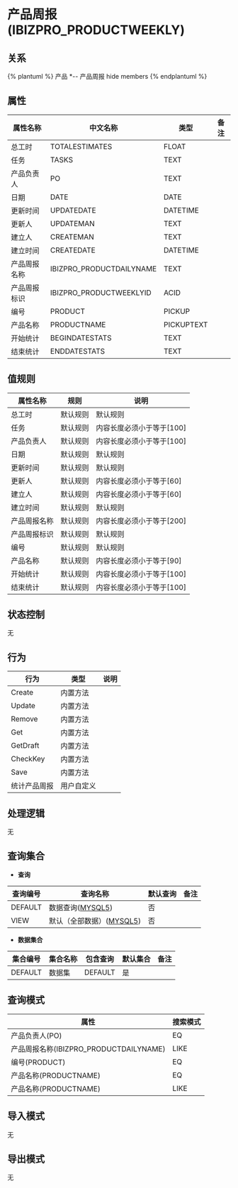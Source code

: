 # 产品周报(IBIZPRO_PRODUCTWEEKLY)

  

## 关系
{% plantuml %}
产品 *-- 产品周报 
hide members
{% endplantuml %}

## 属性

| 属性名称        |    中文名称    | 类型     |  备注  |
| --------   |------------| -----   |  -------- | 
|总工时|TOTALESTIMATES|FLOAT|&nbsp;|
|任务|TASKS|TEXT|&nbsp;|
|产品负责人|PO|TEXT|&nbsp;|
|日期|DATE|DATE|&nbsp;|
|更新时间|UPDATEDATE|DATETIME|&nbsp;|
|更新人|UPDATEMAN|TEXT|&nbsp;|
|建立人|CREATEMAN|TEXT|&nbsp;|
|建立时间|CREATEDATE|DATETIME|&nbsp;|
|产品周报名称|IBIZPRO_PRODUCTDAILYNAME|TEXT|&nbsp;|
|产品周报标识|IBIZPRO_PRODUCTWEEKLYID|ACID|&nbsp;|
|编号|PRODUCT|PICKUP|&nbsp;|
|产品名称|PRODUCTNAME|PICKUPTEXT|&nbsp;|
|开始统计|BEGINDATESTATS|TEXT|&nbsp;|
|结束统计|ENDDATESTATS|TEXT|&nbsp;|

## 值规则
| 属性名称    | 规则    |  说明  |
| --------   |------------| ----- | 
|总工时|默认规则|默认规则|
|任务|默认规则|内容长度必须小于等于[100]|
|产品负责人|默认规则|内容长度必须小于等于[100]|
|日期|默认规则|默认规则|
|更新时间|默认规则|默认规则|
|更新人|默认规则|内容长度必须小于等于[60]|
|建立人|默认规则|内容长度必须小于等于[60]|
|建立时间|默认规则|默认规则|
|产品周报名称|默认规则|内容长度必须小于等于[200]|
|产品周报标识|默认规则|默认规则|
|编号|默认规则|默认规则|
|产品名称|默认规则|内容长度必须小于等于[90]|
|开始统计|默认规则|内容长度必须小于等于[100]|
|结束统计|默认规则|内容长度必须小于等于[100]|

## 状态控制

无


## 行为
| 行为    | 类型    |  说明  |
| --------   |------------| ----- | 
|Create|内置方法|&nbsp;|
|Update|内置方法|&nbsp;|
|Remove|内置方法|&nbsp;|
|Get|内置方法|&nbsp;|
|GetDraft|内置方法|&nbsp;|
|CheckKey|内置方法|&nbsp;|
|Save|内置方法|&nbsp;|
|统计产品周报|用户自定义|&nbsp;|

## 处理逻辑
无

## 查询集合

* **查询**

| 查询编号 | 查询名称       | 默认查询 |   备注|
| --------  | --------   | --------   | ----- |
|DEFAULT|数据查询([MYSQL5](../../appendix/query_MYSQL5.md#IbizproProductWeekly_Default))|否|&nbsp;|
|VIEW|默认（全部数据）([MYSQL5](../../appendix/query_MYSQL5.md#IbizproProductWeekly_View))|否|&nbsp;|

* **数据集合**

| 集合编号 | 集合名称   |  包含查询  | 默认集合 |   备注|
| --------  | --------   | -------- | --------   | ----- |
|DEFAULT|数据集|DEFAULT|是|&nbsp;|

## 查询模式
| 属性      |    搜索模式     |
| --------   |------------|
|产品负责人(PO)|EQ|
|产品周报名称(IBIZPRO_PRODUCTDAILYNAME)|LIKE|
|编号(PRODUCT)|EQ|
|产品名称(PRODUCTNAME)|EQ|
|产品名称(PRODUCTNAME)|LIKE|

## 导入模式
无


## 导出模式
无
